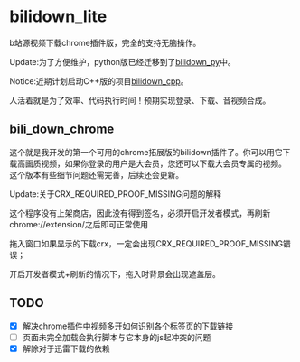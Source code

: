 # bilidown_lite

b站源视频下载chrome插件版，完全的支持无脑操作。

Update:为了方便维护，python版已经迁移到了[bilidown_py](https://github.com/MNTMDEV/bilidown_py)中。

Notice:近期计划启动C++版的项目[bilidown_cpp](https://github.com/MNTMDEV/bilidown_cpp)。

人活着就是为了效率、代码执行时间！预期实现登录、下载、音视频合成。

## bili_down_chrome

这个就是我开发的第一个可用的chrome拓展版的bilidown插件了。你可以用它下载高画质视频，如果你登录的用户是大会员，您还可以下载大会员专属的视频。
这个版本有些细节问题还需完善，后续还会更新。

Update:关于CRX_REQUIRED_PROOF_MISSING问题的解释

这个程序没有上架商店，因此没有得到签名，必须开启开发者模式，再刷新chrome://extension/之后即可正常使用

拖入窗口如果显示的下载crx，一定会出现CRX_REQUIRED_PROOF_MISSING错误；

开启开发者模式+刷新的情况下，拖入时背景会出现遮盖层。

## TODO

- [x] 解决chrome插件中视频多开如何识别各个标签页的下载链接
- [ ] 页面未完全加载会执行脚本与它本身的js起冲突的问题
- [x] 解除对于迅雷下载的依赖